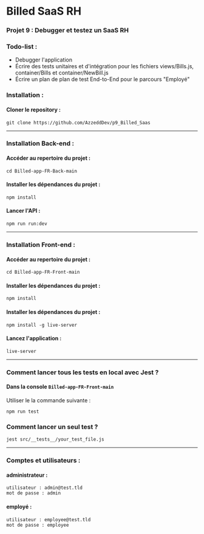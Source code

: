 # Billed SaaS RH
### Projet 9 : Debugger et testez un SaaS RH

### Todo-list :
* Debugger l'application
* Écrire des tests unitaires et d'intégration pour les fichiers views/Bills.js, container/Bills et container/NewBill.js
* Écrire un plan de plan de test End-to-End pour le parcours "Employé"

### Installation :

#### Cloner le repository :

```
git clone https://github.com/AzzeddDev/p9_Billed_Saas
```

---------------

### Installation Back-end :

#### Accéder au repertoire du projet :
```
cd Billed-app-FR-Back-main
```

#### Installer les dépendances du projet :
```
npm install
```

#### Lancer l'API :
```
npm run run:dev
```

---------------

### Installation Front-end :

#### Accéder au repertoire du projet :
```
cd Billed-app-FR-Front-main
```

#### Installer les dépendances du projet :
```
npm install
```

#### Installer les dépendances du projet :
```
npm install -g live-server
```

#### Lancez l'application :
```
live-server
```

---------------

### Comment lancer tous les tests en local avec Jest ?

#### Dans la console ``Billed-app-FR-Front-main``
Utiliser le la commande suivante : 
```
npm run test
```

### Comment lancer un seul test ?
```
jest src/__tests__/your_test_file.js
```

--------------

### Comptes et utilisateurs :
#### administrateur :
```
utilisateur : admin@test.tld
mot de passe : admin
```

#### employé :
```
utilisateur : employee@test.tld
mot de passe : employee
```
